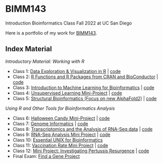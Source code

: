 # BIMM143
Introduction Bioinformatics Class Fall 2022 at UC San Diego

Here is a portfolio of my work for [BIMM143](https://bioboot.github.io/bimm143_F22/).

## Index Material
*Introductory Material: Working with R*
- Class 1: [Data Exploration & Visualization in R](https://github.com/g1cole/bimm143/blob/main/class05.pdf) | [code](https://github.com/g1cole/bimm143/blob/main/class05.qmd)
- Class 2: [R Functions and R Packages from CRAN and BioConductor](https://github.com/g1cole/bimm143/blob/main/class06.pdf) | [code](https://github.com/g1cole/bimm143/blob/main/class06.qmd)
- Class 3: [Introduction to Machine Learning for Bioinformatics](https://github.com/g1cole/bimm143/blob/main/class07Lab.pdf) | [code](https://github.com/g1cole/bimm143/blob/main/class07Lab.qmd)
- Class 4: [Unsupervised Learning Mini-Project](https://github.com/g1cole/bimm143/blob/main/class08.pdf) | [code](https://github.com/g1cole/bimm143/blob/main/class08.qmd)
- Class 5: [Structural Bioinformatics (Focus on new AlphaFold2)](https://github.com/g1cole/bimm143/blob/main/Class9Project.pdf) | [code](https://github.com/g1cole/bimm143/blob/main/Class9Project.qmd)

*Using R and Other Tools for Bioinformatics Analysis*
- Class 6: [Halloween Candy Mini-Project](https://github.com/g1cole/bimm143/blob/main/class10/class10Project.md) | [code](https://github.com/g1cole/bimm143/blob/main/class10/class10Project.qmd)
- Class 7: [Genome Informatics](https://github.com/g1cole/bimm143/blob/main/class11/class11R.pdf) | [code](https://github.com/g1cole/bimm143/blob/main/class11/class11R.qmd)
- Class 8: [Transcriptomics and the Analysis of RNA-Seq data](https://github.com/g1cole/bimm143/blob/main/class12.pdf) | [code](https://github.com/g1cole/bimm143/blob/main/class12.qmd)
- Class 9: [RNA-Seq Analysis Mini Project](https://github.com/g1cole/bimm143/blob/main/Class-13-Mini-Project-Lab.pdf) | [code](https://github.com/g1cole/bimm143/blob/main/Class%2013%20Mini-Project%20Lab.qmd)
- Class 10: [Essential UNIX for Bioinformatics](https://github.com/g1cole/bimm143/blob/main/HW8_Unix_Questions.pdf)
- Class 11: [Vaccination Rate Mini Project](https://github.com/g1cole/bimm143/blob/main/class17.pdf) | [code](https://github.com/g1cole/bimm143/blob/main/class17.qmd)
- Class 12: [Mini Project: Investigating Pertussis Resurgence](https://github.com/g1cole/bimm143/blob/main/class19.pdf) | [code](https://github.com/g1cole/bimm143/blob/main/class19.qmd)
- Final Exam: [Find a Gene Project](https://github.com/g1cole/bimm143/blob/main/Find%20A%20Gene%20Project%20(3).pdf)
